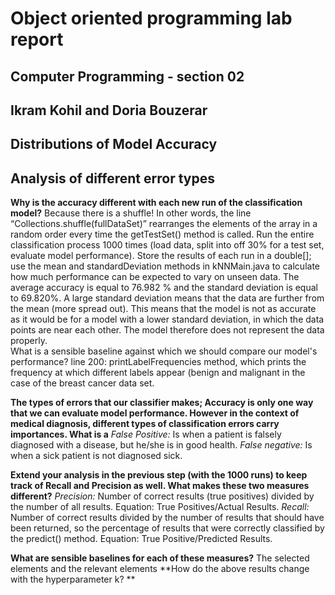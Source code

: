 # Object oriented programming lab report

## Computer Programming - section 02 

## Ikram Kohil and Doria Bouzerar

## Distributions of Model Accuracy


## Analysis of different error types

**Why is the accuracy different with each new run of the classification model?** 
     Because there is a shuffle! In other words, the line “Collections.shuffle(fullDataSet)”   rearranges the elements of the array in a random order every time the getTestSet() method is called. 
Run the entire classification process 1000 times (load data, split into off 30% for a test set, evaluate model performance). Store the results of each run in a double[]; use the mean and standardDeviation methods in kNNMain.java to calculate how much performance can be expected to vary on unseen data.
     The average accuracy is equal to 76.982 % and the standard deviation is equal to 69.820%. A large standard deviation means that the data are further from the mean (more spread out). This means that the model is not as accurate as it would be for a model with a lower standard deviation, in which the data points are near each other. The model therefore does not represent the data properly.   
What is a sensible baseline against which we should compare our model's performance?
     line 200: printLabelFrequencies method, which prints the frequency at which different labels appear (benign and malignant in the case of the breast cancer data set.

**The types of errors that our classifier makes; Accuracy is only one way that we can evaluate model performance. However in the context of medical diagnosis, different types of classification errors carry importances. 
What is a**
     *False Positive:* Is when a patient is falsely diagnosed with a disease, but he/she is in good health.
     *False negative:* Is when a sick patient is not diagnosed sick.

**Extend your analysis in the previous step (with the 1000 runs) to keep track of Recall and Precision as well. What makes these two measures different?**
     *Precision:* Number of correct results (true positives) divided by the number of all results. Equation: True Positives/Actual Results.
     *Recall:* Number of correct results divided by the number of results that should have been returned, so the percentage of results that were correctly classified by the predict() method. Equation: True Positive/Predicted Results.

**What are sensible baselines for each of these measures?**
     The selected elements and the relevant elements 
**How do the above results change with the hyperparameter k? **
